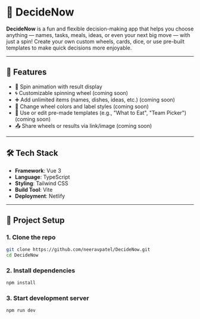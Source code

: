 # 🎯 DecideNow

**DecideNow** is a fun and flexible decision-making app that helps you choose anything — names, tasks, meals, ideas, or even your next big move — with just a spin! Create your own custom wheels, cards, dice, or use pre-built templates to make quick decisions more enjoyable.

---

## 🌟 Features

- 🎉 Spin animation with result display
- 🌀 Customizable spinning wheel (coming soon)
- ➕ Add unlimited items (names, dishes, ideas, etc.) (coming soon)
- 🎨 Change wheel colors and label styles (coming soon)
- 🧾 Use or edit pre-made templates (e.g., "What to Eat", "Team Picker") (coming soon)
- 📤 Share wheels or results via link/image (coming soon)

---

## 🛠 Tech Stack

- **Framework**: Vue 3
- **Language**: TypeScript
- **Styling**: Tailwind CSS
- **Build Tool**: Vite
- **Deployment**: Netlify

---

## 🔧 Project Setup

### 1. Clone the repo

```bash
git clone https://github.com/neeravpatel/DecideNow.git
cd DecideNow
```

### 2. Install dependencies

```bash
npm install
```

### 3. Start development server

```bash
npm run dev
```
